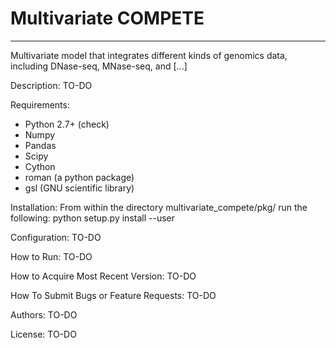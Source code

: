 # Multivariate COMPETE
---------------------------------------------------------------------------
Multivariate model that integrates different kinds of genomics data,
including DNase-seq, MNase-seq, and [...]

Description: TO-DO

Requirements:
- Python 2.7+ (check)
- Numpy
- Pandas
- Scipy
- Cython
- roman (a python package)
- gsl (GNU scientific library)

Installation:
From within the directory multivariate_compete/pkg/ run the following:
python setup.py install --user

Configuration: TO-DO

How to Run: TO-DO

How to Acquire Most Recent Version: TO-DO

How To Submit Bugs or Feature Requests: TO-DO

Authors: TO-DO

License: TO-DO
